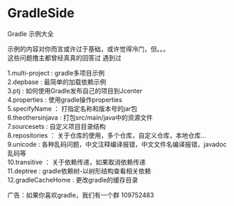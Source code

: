 # GradleSide
Gradle 示例大全

示例的内容对你而言或许过于基础，或许觉得冷门，但。。。   
这些问题撸主都曾经真真的回答过 遇到过   

1.multi-project : gradle多项目示例   
2.depbase : 最简单的加载依赖示例   
3.ptj : 如何使用Gradle发布自己的项目到Jcenter   
4.properties : 使用gradle操作properties   
5.specifyName ： 打指定名称和版本号的jar包   
6.theothersinjava : 打包src/main/java中的资源文件   
7.sourcesets : 自定义项目目录结构   
8.repositories ： 关于仓库的使用，多个仓库，自定义仓库，本地仓库...   
9.unicode : 各种乱码问题，中文注释编译报错，中文文件名编译报错，javadoc乱码等   
10.transitive ： 关于依赖传递，如果取消依赖传递   
11.deptree : gradle依赖树-以树形结构查看相关依赖  
12.gradleCacheHome : 更改gradle的缓存目录   

广告：如果你喜欢gradle，我们有一个群 109752483